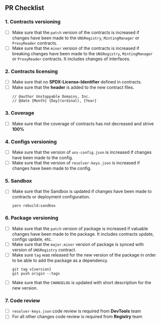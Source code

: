 ## PR Checklist

### 1. Contracts versioning
- [ ] Make sure that the `patch` version of the contracts is increased if changes have been made to the `UNSRegistry`, `MintingManager` or `ProxyReader` contracts.
- [ ] Make sure that the `minor` version of the contracts is increased if breaking changes have been made to the `UNSRegistry`, `MintingManager` or `ProxyReader` contracts. It includes changes of interfaces.
### 2. Contracts licensing
- [ ] Make sure that no **SPDX-License-Identifier** defined in contracts.
- [ ] Make sure that the **header** is added to the new contract files. 
  ```
  // @author Unstoppable Domains, Inc.
  // @date {Month} {Day}(ordinal), {Year}
  ```
### 3. Coverage
- [ ] Make sure that the coverage of contracts has not decreased and strive **100%**
### 4. Configs versioning
- [ ] Make sure that the version of `uns-config.json` is increased if changes have been made to the config.
- [ ] Make sure that the version of `resolver-keys.json` is increased if changes have been made to the config.
### 5. Sandbox
- [ ] Make sure that the Sandbox is updated if changes have been made to contracts or deployment configuration.
  ```
  yarn rebuild:sandbox
  ```
### 6. Package versioning
- [ ] Make sure that the `patch` version of package is increased if valuable changes have been made to the package. It includes contracts update, configs update, etc.
- [ ] Make sure that the `major.minor` version of package is synced with version of `UNSRegistry` contract.
- [ ] Make sure `tag` was released for the new version of the package in order to be able to add the package as a dependency.
  ```
  git tag v{version}
  git push origin --tags
  ```
- [ ] Make sure that the `CHANGELOG` is updated with short description for the new version. 
### 7. Code review
- [ ] `resolver-keys.json` code review is required from **DevTools** team
- [ ] For all other changes code review is required from **Registry** team

